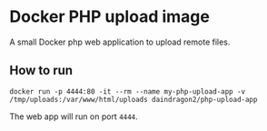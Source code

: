 # Docker PHP upload image
A small Docker php web application to upload remote files.



## How to run
```
docker run -p 4444:80 -it --rm --name my-php-upload-app -v /tmp/uploads:/var/www/html/uploads daindragon2/php-upload-app 
```

The web app will run on port `4444`. 

